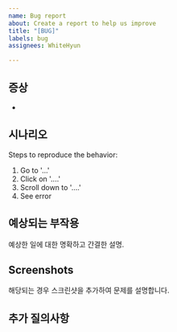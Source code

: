 ```yaml
---
name: Bug report
about: Create a report to help us improve
title: "[BUG]"
labels: bug
assignees: WhiteHyun

---
```


## 증상

-

## 시나리오

Steps to reproduce the behavior:

1. Go to '...'
2. Click on '....'
3. Scroll down to '....'
4. See error

## 예상되는 부작용

예상한 일에 대한 명확하고 간결한 설명.

## Screenshots

해당되는 경우 스크린샷을 추가하여 문제를 설명합니다.

## 추가 질의사항

